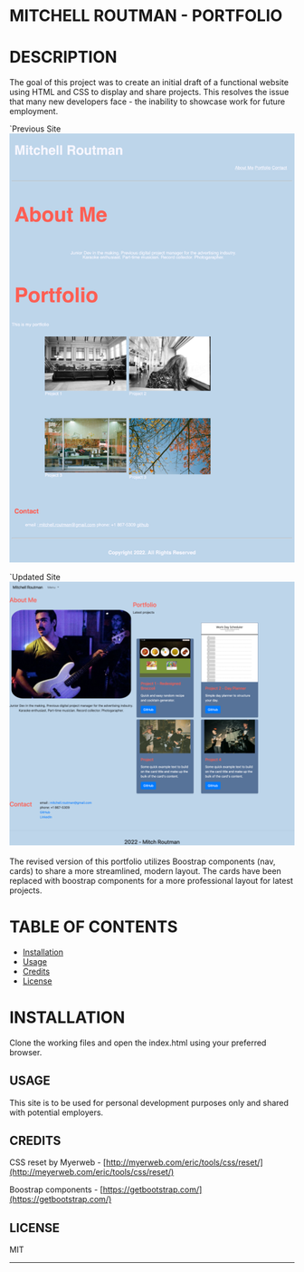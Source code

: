 # MITCHELL ROUTMAN - PORTFOLIO

# DESCRIPTION
The goal of this project was to create an initial draft of a functional website using HTML and CSS to display and share projects. This resolves the issue that many new developers face - the inability to showcase work for future employment. 

`Previous Site
    ![Site render](assets/images/mitchell-routman-portfolio.png)

`Updated Site
    ![New site render](assets/images/updated-render.png)

The revised version of this portfolio utilizes Boostrap components (nav, cards) to share a more streamlined, modern layout. The cards have been replaced with boostrap components for a more professional layout for latest projects. 

# TABLE OF CONTENTS
 - [Installation](#installation)
 - [Usage](#usage)
 - [Credits](#credits)
 - [License](#license)

# INSTALLATION
Clone the working files and open the index.html using your preferred browser. 

## USAGE
This site is to be used for personal development purposes only and shared with potential employers.


## CREDITS
CSS reset by Myerweb - [http://myerweb.com/eric/tools/css/reset/](http://meyerweb.com/eric/tools/css/reset/)

Boostrap components - [https://getbootstrap.com/](https://getbootstrap.com/)

## LICENSE
MIT

---


